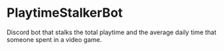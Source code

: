 # PlaytimeStalkerBot
Discord bot that stalks the total playtime and the average daily time that someone spent in a video game.
